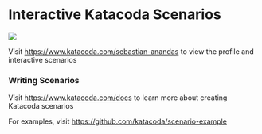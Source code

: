 # Interactive Katacoda Scenarios

[![](http://shields.katacoda.com/katacoda/sebastian-anandas/count.svg)](https://www.katacoda.com/sebastian-anandas "Get your profile on Katacoda.com")

Visit https://www.katacoda.com/sebastian-anandas to view the profile and interactive scenarios

### Writing Scenarios
Visit https://www.katacoda.com/docs to learn more about creating Katacoda scenarios

For examples, visit https://github.com/katacoda/scenario-example
